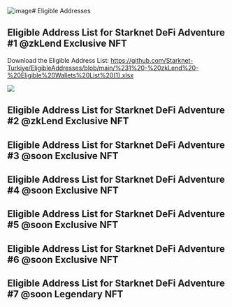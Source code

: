 ![image](https://github.com/Starknet-Turkiye/EligibleAddresses/assets/84336571/843f2f76-9533-44bd-9765-be8f0d3c93cc)# Eligible Addresses

## Eligible Address List for Starknet DeFi Adventure #1 @zkLend Exclusive NFT

Download the Eligible Address List: https://github.com/Starknet-Turkiye/EligibleAddresses/blob/main/%231%20-%20zkLend%20-%20Eligible%20Wallets%20List%20(1).xlsx


  <img src="https://github.com/TobbyKitty/Starknet-DeFi-Adventure/blob/main/1.jpg?raw=true">

## Eligible Address List for Starknet DeFi Adventure #2 @zkLend Exclusive NFT
## Eligible Address List for Starknet DeFi Adventure #3 @soon Exclusive NFT
## Eligible Address List for Starknet DeFi Adventure #4 @soon Exclusive NFT
## Eligible Address List for Starknet DeFi Adventure #5 @soon Exclusive NFT
## Eligible Address List for Starknet DeFi Adventure #6 @soon Exclusive NFT
## Eligible Address List for Starknet DeFi Adventure #7 @soon Legendary NFT




